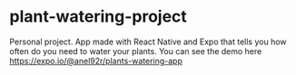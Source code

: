 # plant-watering-project
Personal project. App made with React Native and Expo that tells you how often do you need to water your plants. 
You can see the demo here https://expo.io/@anel92r/plants-watering-app

